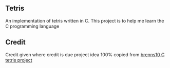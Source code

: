 ## Tetris
An implementation of tetris written in C.
This project is to help me learn the C programming language
## Credit
Credit given where credit is due project idea 100% copied from [brenns10 C tetris project](https://github.com/brenns10/tetris)

